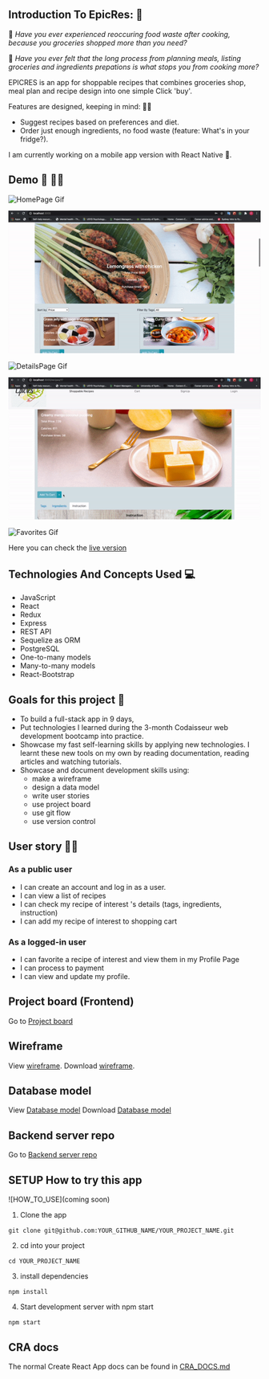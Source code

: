 ## Introduction To EpicRes: :tada:

:thinking: _Have you ever experienced reoccuring food waste after cooking, because you groceries shopped more than you need?_

:thinking: _Have you ever felt that the long process from planning meals, listing groceries and ingredients prepations is what stops you from cooking more?_

EPICRES is an app for shoppable recipes that combines groceries shop, meal plan and recipe design into one simple Click 'buy'.

Features are designed, keeping in mind: :tipping_hand_woman:

- Suggest recipes based on preferences and diet.
- Order just enough ingredients, no food waste (feature: What's in your fridge?).

I am currently working on a mobile app version with React Native :calling:.

## Demo :eyes: :technologist:

![HomePage Gif](https://github.com/quynhho-2007/epicres-client/blob/master/assets/homepageepicres.gif?raw=true)

![HomePage Features Gif](https://github.com/quynhho-2007/epicres-client/blob/master/assets/homepagefeaturesepicres.gif?raw=true)

![DetailsPage Gif](https://github.com/quynhho-2007/epicres-client/blob/master/assets/detailspageepicres.gif?raw=true)

![Cart Gif](https://github.com/quynhho-2007/epicres-client/blob/master/assets/cartepicres.gif?raw=true)

![Favorites Gif](https://github.com/quynhho-2007/epicres-client/blob/master/assets/favoriteslogginedepicres.gif?raw=true)

Here you can check the [live version](https://drive.google.com/file/d/1YivDWbn0NuUuJ7Uu3sHM8JbD6uZCSMkz/view?usp=sharing)

## Technologies And Concepts Used :computer:

- JavaScript
- React
- Redux
- Express
- REST API
- Sequelize as ORM
- PostgreSQL
- One-to-many models
- Many-to-many models
- React-Bootstrap

## Goals for this project :tada:

- To build a full-stack app in 9 days,
- Put technologies I learned during the 3-month Codaisseur web development bootcamp into practice.
- Showcase my fast self-learning skills by applying new technologies. I learnt these new tools on my own by reading documentation, reading articles and watching tutorials.
- Showcase and document development skills using:
  - make a wireframe
  - design a data model
  - write user stories
  - use project board
  - use git flow
  - use version control

## User story :tipping_hand_woman:

### As a public user

- I can create an account and log in as a user.
- I can view a list of recipes
- I can check my recipe of interest 's details (tags, ingredients, instruction)
- I can add my recipe of interest to shopping cart

### As a logged-in user

- I can favorite a recipe of interest and view them in my Profile Page
- I can process to payment
- I can view and update my profile.

## Project board (Frontend)

Go to [Project board](https://github.com/quynhho-2007/epicres-client)

## Wireframe

View [wireframe](https://drive.google.com/file/d/1RidGR7lAWXsDoHzwCimHOGC7auj9GVqn/view?usp=sharing).
Download [wireframe](https://github.com/quynhho-2007/epicres-client/blob/master/assets/Wireframe.pdf?raw=true).

## Database model

View [Database model](https://drive.google.com/file/d/1xhQBl_2Cx4tdqC7JNlkU2S6-dBcf1UtM/view?usp=sharing)
Download [Database model](https://github.com/quynhho-2007/epicres-client/blob/master/assets/DatabaseDiagram.pdf?raw=true)

## Backend server repo

Go to [Backend server repo](https://github.com/quynhho-2007/epicres-server)

## SETUP How to try this app

![HOW_TO_USE](coming soon)

1. Clone the app

```
git clone git@github.com:YOUR_GITHUB_NAME/YOUR_PROJECT_NAME.git
```

2. cd into your project

```
cd YOUR_PROJECT_NAME
```

3. install dependencies

```
npm install
```

4. Start development server with npm start

```
npm start
```

## CRA docs

The normal Create React App docs can be found in [CRA_DOCS.md](./CRA_DOCS.md)
